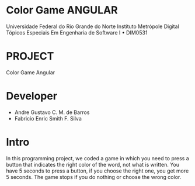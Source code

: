# Color Game ANGULAR

Universidade Federal do Rio Grande do Norte Instituto Metrópole Digital Tópicos Especiais Em Engenharia de Software I • DIM0531

# PROJECT
Color Game Angular

# Developer
 - Andre Gustavo C. M. de Barros
 - Fabricio Enric Smith F. Silva

# Intro
In this programming project, we coded a game in which you need to press a button that indicates the right color of the word, not what is written. You have 5 seconds to press a button, if you choose the right one, you get more 5 seconds. The game stops if you do nothing or choose the wrong color.
